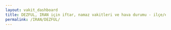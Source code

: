 ```yaml
---
layout: vakit_dashboard
title: DEZFUL, IRAN için iftar, namaz vakitleri ve hava durumu - ilçe/eyalet seç
permalink: /IRAN/DEZFUL/
---
```


<script type="text/javascript">
  var GLOBAL_COUNTRY = 'IRAN';
  var GLOBAL_CITY = 'DEZFUL';
  var GLOBAL_STATE = '';
  var lat = 72;
  var lon = 21;
</script>
